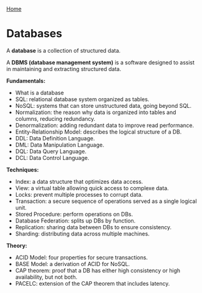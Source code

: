 [Home](../../README.md)

# Databases

A **database** is a collection of structured data.

A **DBMS (database management system)** is a software designed to assist in maintaining and extracting structured data.

**Fundamentals:**
- What is a database
- SQL: relational database system organized as tables.
- NoSQL: systems that can store unstructured data, going beyond SQL.
- Normalization: the reason why data is organized into tables and columns, reducing redundancy.
- Denormalization: adding redundant data to improve read performance.
- Entity-Relationship Model: describes the logical structure of a DB.
- DDL: Data Definition Language.
- DML: Data Manipulation Language.
- DQL: Data Query Language.
- DCL: Data Control Language.

**Techniques:**
- Index: a data structure that optimizes data access.
- View: a virtual table allowing quick access to complexe data.
- Locks: prevent multiple processes to corrupt data.
- Transaction: a secure sequence of operations served as a single logical unit.
- Stored Procedure: perform operations on DBs.
- Database Federation: splits up DBs by function.
- Replication: sharing data between DBs to ensure consistency.
- Sharding: distributing data across multiple machines.

**Theory:**
- ACID Model: four properties for secure transactions.
- BASE Model: a derivation of ACID for NoSQL.
- CAP theorem: proof that a DB has either high consistency or high availability, but not both.
- PACELC: extension of the CAP theorem that includes latency.
